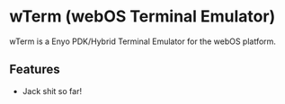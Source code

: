 wTerm (webOS Terminal Emulator)
===============================

wTerm is a Enyo PDK/Hybrid Terminal Emulator for the webOS platform.

Features
--------

* Jack shit so far!
